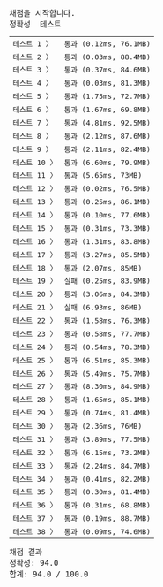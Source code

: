 <pre class="console-content"><div></div><div class="console-heading">채점을 시작합니다.</div><div class="console-message">정확성  테스트</div><table class="console-test-group" data-category="correctness"><tbody><tr data-testcase-id="49822"><td valign="top" class="td-label">테스트 1 <span>〉</span></td><td class="result passed">통과 (0.12ms, 76.1MB)</td></tr><tr data-testcase-id="54411"><td valign="top" class="td-label">테스트 2 <span>〉</span></td><td class="result passed">통과 (0.03ms, 88.4MB)</td></tr><tr data-testcase-id="54412"><td valign="top" class="td-label">테스트 3 <span>〉</span></td><td class="result passed">통과 (0.37ms, 84.6MB)</td></tr><tr data-testcase-id="54413"><td valign="top" class="td-label">테스트 4 <span>〉</span></td><td class="result passed">통과 (0.03ms, 81.3MB)</td></tr><tr data-testcase-id="54414"><td valign="top" class="td-label">테스트 5 <span>〉</span></td><td class="result passed">통과 (1.75ms, 72.7MB)</td></tr><tr data-testcase-id="54415"><td valign="top" class="td-label">테스트 6 <span>〉</span></td><td class="result passed">통과 (1.67ms, 69.8MB)</td></tr><tr data-testcase-id="54416"><td valign="top" class="td-label">테스트 7 <span>〉</span></td><td class="result passed">통과 (4.81ms, 92.5MB)</td></tr><tr data-testcase-id="54417"><td valign="top" class="td-label">테스트 8 <span>〉</span></td><td class="result passed">통과 (2.12ms, 87.6MB)</td></tr><tr data-testcase-id="54418"><td valign="top" class="td-label">테스트 9 <span>〉</span></td><td class="result passed">통과 (2.11ms, 82.4MB)</td></tr><tr data-testcase-id="54419"><td valign="top" class="td-label">테스트 10 <span>〉</span></td><td class="result passed">통과 (6.60ms, 79.9MB)</td></tr><tr data-testcase-id="54420"><td valign="top" class="td-label">테스트 11 <span>〉</span></td><td class="result passed">통과 (5.65ms, 73MB)</td></tr><tr data-testcase-id="54421"><td valign="top" class="td-label">테스트 12 <span>〉</span></td><td class="result passed">통과 (0.02ms, 76.5MB)</td></tr><tr data-testcase-id="54422"><td valign="top" class="td-label">테스트 13 <span>〉</span></td><td class="result passed">통과 (0.25ms, 86.1MB)</td></tr><tr data-testcase-id="54423"><td valign="top" class="td-label">테스트 14 <span>〉</span></td><td class="result passed">통과 (0.10ms, 77.6MB)</td></tr><tr data-testcase-id="54424"><td valign="top" class="td-label">테스트 15 <span>〉</span></td><td class="result passed">통과 (0.31ms, 73.3MB)</td></tr><tr data-testcase-id="54425"><td valign="top" class="td-label">테스트 16 <span>〉</span></td><td class="result passed">통과 (1.31ms, 83.8MB)</td></tr><tr data-testcase-id="54426"><td valign="top" class="td-label">테스트 17 <span>〉</span></td><td class="result passed">통과 (3.27ms, 85.5MB)</td></tr><tr data-testcase-id="54427"><td valign="top" class="td-label">테스트 18 <span>〉</span></td><td class="result passed">통과 (2.07ms, 85MB)</td></tr><tr data-testcase-id="54428"><td valign="top" class="td-label">테스트 19 <span>〉</span></td><td class="result failed">실패 (0.25ms, 83.9MB)</td></tr><tr data-testcase-id="54429"><td valign="top" class="td-label">테스트 20 <span>〉</span></td><td class="result passed">통과 (3.06ms, 84.3MB)</td></tr><tr data-testcase-id="54430"><td valign="top" class="td-label">테스트 21 <span>〉</span></td><td class="result failed">실패 (6.93ms, 86MB)</td></tr><tr data-testcase-id="54431"><td valign="top" class="td-label">테스트 22 <span>〉</span></td><td class="result passed">통과 (1.58ms, 76.3MB)</td></tr><tr data-testcase-id="54432"><td valign="top" class="td-label">테스트 23 <span>〉</span></td><td class="result passed">통과 (0.58ms, 77.7MB)</td></tr><tr data-testcase-id="54433"><td valign="top" class="td-label">테스트 24 <span>〉</span></td><td class="result passed">통과 (0.54ms, 78.3MB)</td></tr><tr data-testcase-id="54434"><td valign="top" class="td-label">테스트 25 <span>〉</span></td><td class="result passed">통과 (6.51ms, 85.3MB)</td></tr><tr data-testcase-id="54435"><td valign="top" class="td-label">테스트 26 <span>〉</span></td><td class="result passed">통과 (5.49ms, 75.7MB)</td></tr><tr data-testcase-id="54436"><td valign="top" class="td-label">테스트 27 <span>〉</span></td><td class="result passed">통과 (8.30ms, 84.9MB)</td></tr><tr data-testcase-id="54437"><td valign="top" class="td-label">테스트 28 <span>〉</span></td><td class="result passed">통과 (1.65ms, 85.1MB)</td></tr><tr data-testcase-id="54438"><td valign="top" class="td-label">테스트 29 <span>〉</span></td><td class="result passed">통과 (0.74ms, 81.4MB)</td></tr><tr data-testcase-id="54439"><td valign="top" class="td-label">테스트 30 <span>〉</span></td><td class="result passed">통과 (2.36ms, 76MB)</td></tr><tr data-testcase-id="54440"><td valign="top" class="td-label">테스트 31 <span>〉</span></td><td class="result passed">통과 (3.89ms, 77.5MB)</td></tr><tr data-testcase-id="54441"><td valign="top" class="td-label">테스트 32 <span>〉</span></td><td class="result passed">통과 (6.15ms, 73.2MB)</td></tr><tr data-testcase-id="54442"><td valign="top" class="td-label">테스트 33 <span>〉</span></td><td class="result passed">통과 (2.24ms, 84.7MB)</td></tr><tr data-testcase-id="54443"><td valign="top" class="td-label">테스트 34 <span>〉</span></td><td class="result passed">통과 (0.41ms, 82.2MB)</td></tr><tr data-testcase-id="54444"><td valign="top" class="td-label">테스트 35 <span>〉</span></td><td class="result passed">통과 (0.30ms, 81.4MB)</td></tr><tr data-testcase-id="54445"><td valign="top" class="td-label">테스트 36 <span>〉</span></td><td class="result passed">통과 (0.31ms, 68.8MB)</td></tr><tr data-testcase-id="54446"><td valign="top" class="td-label">테스트 37 <span>〉</span></td><td class="result passed">통과 (0.19ms, 88.7MB)</td></tr><tr data-testcase-id="54447"><td valign="top" class="td-label">테스트 38 <span>〉</span></td><td class="result passed">통과 (0.09ms, 74.6MB)</td></tr></tbody></table><div class="console-heading">채점 결과</div><div class="console-message">정확성: 94.0</div><div class="console-message">합계: 94.0 / 100.0</div></pre>